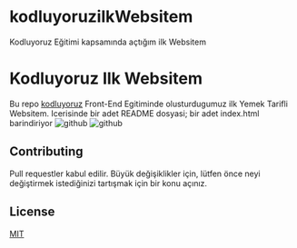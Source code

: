 # kodluyoruzilkWebsitem
Kodluyoruz Eğitimi kapsamında açtığım ilk Websitem
# Kodluyoruz Ilk Websitem

Bu repo [kodluyoruz](https://app.patika.dev/courses/git/odev1) Front-End Egitiminde olusturdugumuz ilk Yemek Tarifli Websitem. Icerisinde bir adet README dosyasi; bir adet index.html barindiriyor
![github](images/1.png)
![github](images/2.png)

## Contributing
Pull requestler kabul edilir. Büyük değişiklikler için, lütfen önce neyi değiştirmek istediğinizi tartışmak için bir konu açınız.


## License
[MIT](https://choosealicense.com/licenses/mit/)